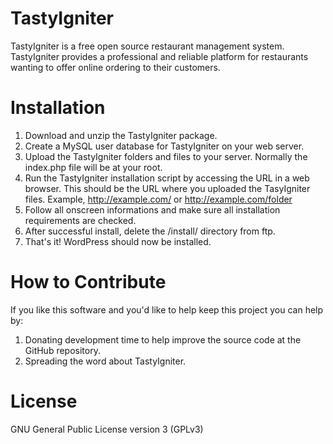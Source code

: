 TastyIgniter
============

TastyIgniter is a free open source restaurant management system. TastyIgniter provides a professional and reliable platform for restaurants wanting to offer online ordering to their customers.

Installation
============
1. Download and unzip the TastyIgniter package.
2. Create a MySQL user database for TastyIgniter on your web server.
3. Upload the TastyIgniter folders and files to your server. Normally the index.php file will be at your root.
4. Run the TastyIgniter installation script by accessing the URL in a web browser. This should be the URL where you uploaded the TasyIgniter files. Example, http://example.com/ or http://example.com/folder
5. Follow all onscreen informations and make sure all installation requirements are checked.
6. After successful install, delete the /install/ directory from ftp.
7. That's it! WordPress should now be installed.

How to Contribute
============
If you like this software and you'd like to help keep this project you can help by:
1. Donating development time to help improve the source code at the GitHub repository.
2. Spreading the word about TastyIgniter.

License
============
GNU General Public License version 3 (GPLv3)
